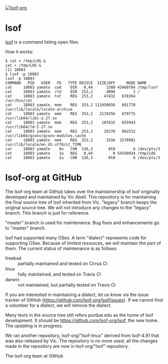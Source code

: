 [![lsof-org](https://circleci.com/gh/lsof-org/lsof.svg?style=svg)](https://circleci.com/gh/lsof-org/lsof)

# lsof

[lsof](https://en.wikipedia.org/wiki/Lsof) is a command listing open files.

How it works:
```
$ cat > /tmp/LOG &
cat > /tmp/LOG &
[1] 18083
$ lsof -p 18083
lsof -p 18083
COMMAND   PID   USER   FD   TYPE DEVICE  SIZE/OFF     NODE NAME
cat     18083 yamato  cwd    DIR   0,44      1580 43460784 /tmp/lsof
cat     18083 yamato  rtd    DIR  253,2      4096        2 /
cat     18083 yamato  txt    REG  253,2     47432   678364 /usr/bin/cat
cat     18083 yamato  mem    REG  253,2 111950656   681778 /usr/lib/locale/locale-archive
cat     18083 yamato  mem    REG  253,2   2119256   679775 /usr/lib64/libc-2.27.so
cat     18083 yamato  mem    REG  253,2    187632   655943 /usr/lib64/ld-2.27.so
cat     18083 yamato  mem    REG  253,2     26370   662532 /usr/lib64/gconv/gconv-modules.cache
cat     18083 yamato  mem    REG  253,2      3316  1578981 /usr/lib/locale/en_US.utf8/LC_TIME
cat     18083 yamato    0u   CHR  136,3       0t0        6 /dev/pts/3
cat     18083 yamato    1w   REG   0,44         0 54550934 /tmp/LOG
cat     18083 yamato    2u   CHR  136,3       0t0        6 /dev/pts/3
```

# lsof-org at GitHub

The lsof-org team at GitHub takes over the maintainership of lsof
originally developed and maintained by Vic Abell. This repository is for maintaining
the final source tree of lsof inherited from Vic. "legacy" branch
keeps the original source tree. We will not introduce any changes to
the "legacy" branch. This branch is just for reference.

"master" branch is used for maintenance. Bug fixes and enhancements go
to "master" branch.

lsof had supported many OSes. A term "dialect" represents code for
supporting OSes. Because of limited resources, we will maintain the
part of them. The current status of maintenance is as follows:

<dl>
<dt>freebsd</dt>
<dd>partially maintained and tested on Cirrus CI</dd>
<dt>linux</dt>
<dd>fully maintained, and tested on Travis CI</dd>
<dt>darwin</dt>
<dd>not maintained, but partially tested on Travis CI</dd>
</dl>

If you are interested in maintaining a dialect, let us know via the
issue tracker of GitHub (https://github.com/lsof-org/lsof/issues). If
we cannot find a volunteer for a dialect, we will remove the dialect.

Many texts in the source tree still refers purdue.edu as the home of
lsof development. It should be https://github.com/lsof-org/lsof, the
new home. The updating is in progress.

We ran another repository, lsof-org/"lsof-linux" derived from
lsof-4.91 that was also released by Vic. The repository is no more
used; all the changes made in the repository are now in lsof-org/"lsof"
repository.

The lsof-org team at GitHub

